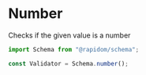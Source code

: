 # Number

Checks if the given value is a number

```typescript
import Schema from "@rapidom/schema";

const Validator = Schema.number();
```

